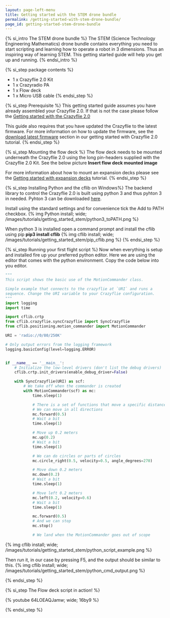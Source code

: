 ```yaml
---
layout: page-left-menu
title: Getting started with the STEM drone bundle
permalink: /getting-started-with-stem-drone-bundle/
page_id: getting-started-stem-drone-bundle
---
```


{% si_intro The STEM drone bundle %}
The STEM (Science Technology Engineering Mathematics) drone bundle contains everything you need to start scripting and learning how to operate a robot in 3 dimensions. Thus an inspiring way of learning STEM. This getting started guide will help you get up and running.
{% endsi_intro %}

{% si_step package contents %}
* 1 x Crazyflie 2.0 Kit
* 1 x Crazyradio PA
* 1 x Flow deck
* 1 x Micro USB cable
{% endsi_step %}

{% si_step Prerequisite %}
This getting started guide assumes you have already assembled your Crazyflie 2.0. If that is not the case please follow the [Getting started with the Crazyflie 2.0](/getting-started-with-the-crazyflie-2-0/)

This guide also requires that you have updated the Crazyflie to the latest firmware. For more information on how to update the firmware, see the [download latest firmware](/getting-started-with-the-crazyflie-2-0/#latest-fw) section in our getting started with Crazyflie 2.0 tutorial.
{% endsi_step %}

{% si_step  Mounting the flow deck %}
The flow deck needs to be mounted underneath the Crazyflie 2.0 using the long pin-headers supplied with the Crazyflie 2.0 Kit. See the below picture
**Insert flow deck mounted image**

For more information about how to mount an expansion decks please see the [Getting started with expansion decks](/getting-started-with-expansion-decks/) tutorial.
{% endsi_step %}

{% si_step  Installing Python and the cflib on Windows%}
The backend library to control the Crazyflie 2.0 is built using python 3 and thus pyhton 3 in needed. Pyhton 3 can be downloaded [here](http://www.python.org).

Install using the standard settings and for convenience tick the Add to PATH checkbox.
{% img Python install; wide; /images/tutorials/getting_started_stem/python3_toPATH.png %}

When python 3 is installed open a command prompt and install the cflib using pip
**pip3 install cflib**
{% img cflib install; wide; /images/tutorials/getting_started_stem/pip_cflib.png %}
{% endsi_step %}

{% si_step  Running your first flight script %}
Now when everything is setup and installed fire up your preferred python editor.
Here we are using the editor that comes with the python environment.
Copy the code below into you editor.

``` python
"""
This script shows the basic use of the MotionCommander class.

Simple example that connects to the crazyflie at `URI` and runs a
sequence. Change the URI variable to your Crazyflie configuration.
"""
import logging
import time

import cflib.crtp
from cflib.crazyflie.syncCrazyflie import SyncCrazyflie
from cflib.positioning.motion_commander import MotionCommander

URI = 'radio://0/80/250K'

# Only output errors from the logging framework
logging.basicConfig(level=logging.ERROR)


if __name__ == '__main__':
    # Initialize the low-level drivers (don't list the debug drivers)
    cflib.crtp.init_drivers(enable_debug_driver=False)

    with SyncCrazyflie(URI) as scf:
        # We take off when the commander is created
        with MotionCommander(scf) as mc:
            time.sleep(1)

            # There is a set of functions that move a specific distance
            # We can move in all directions
            mc.forward(0.5)
            # Wait a bit
            time.sleep(1)

            # Move up 0.2 meters
            mc.up(0.2)
            # Wait a bit
            time.sleep(1)

            # We can do circles or parts of circles
            mc.circle_right(0.5, velocity=0.5, angle_degrees=270)

            # Move down 0.2 meters
            mc.down(0.2)
            # Wait a bit
            time.sleep(1)

            # Move left 0.2 meters
            mc.left(0.2, velocity=0.6)
            # Wait a bit
            time.sleep(1)

            mc.forward(0.5)
            # And we can stop
            mc.stop()

            # We land when the MotionCommander goes out of scope
```
{% img cflib install; wide; /images/tutorials/getting_started_stem/python_script_example.png %}

Then run it, in our case by pressing F5, and the output should be similar to this.
{% img cflib install; wide; /images/tutorials/getting_started_stem/python_cmd_output.png %}

{% endsi_step %}

{% si_step The Flow deck script in action! %}

{% youtube 64LOEAQJamw; wide; 16by9 %}

{% endsi_step %}
